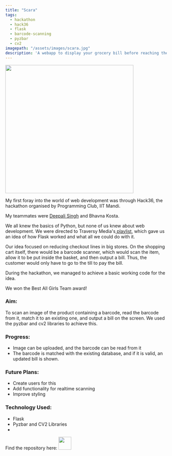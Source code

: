 ```yaml
---
title: "Scara"
tags:
  - hackathon
  - hack36
  - flask
  - barcode-scanning
  - pyzbar
  - cv2
imagepath: "/assets/images/scara.jpg"
description: 'A webapp to display your grocery bill before reaching the counter.'
---
```

<!--image-->
<img src="{{ page.imagepath | relative_url }}" alt="" height="400" width="400">

<!--background-->
My first foray into the world of web development was through Hack36, the hackathon organised by Programming Club, IIT Mandi. 

My teammates were <a href='https://github.com/deepalisingh11'>Deepali Singh</a> and Bhavna Kosta. 

We all knew the basics of Python, but none of us knew about web development. We were directed to Traversy Media's<a href="https://www.youtube.com/playlist?list=PLillGF-RfqbbbPz6GSEM9hLQObuQjNoj_"> playlist</a>, which gave us an idea of how Flask worked and what all we could do with it.

Our idea focused on reducing checkout lines in big stores. On the shopping cart itself, there would be a barcode scanner, which would scan the item, allow it to be put inside the basket, and then output a bill. Thus, the customer would only have to go to the till to pay the bill.

During the hackathon, we managed to achieve a basic working code for the idea. 

We won the Best All Girls Team award!

### Aim: ###
To scan an image of the product containing a barcode, read the barcode from it, match it to an existing one, and output a bill on the screen.
We used the pyzbar and cv2 libraries to achieve this. 

### Progress: ###
<ul> 
<li> Image can be uploaded, and the barcode can be read from it </li>
<li> The barcode is matched with the existing database, and if it is valid, an updated bill is shown. </li>

</ul>

### Future Plans: ###
<ul>
<li> Create users for this </li>
<li> Add functionality for realtime scanning </li>
<li> Improve styling </li>

</ul>

### Technology Used: ###
<ul> 
<li> Flask </li>
<li> Pyzbar and CV2 Libraries <li>

</ul>


Find the repository here: 
<a href="https://github.com/PratikshaJain37/scara">
<img src="{{ site.url }}{{ site.baseurl }}/assets/images/github.png" height='40' width='40' alt="">
</a> 